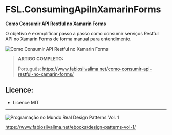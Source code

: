 # FSL.ConsumingApiInXamarinForms

**Como Consumir API Restful no Xamarin Forms**

O objetivo é exemplificar passo a passo como consumir serviços Restful API no Xamarin Forms de forma manual para entendimento.

![Como Consumir API Restful no Xamarin Forms](https://www.fabiosilvalima.net/wp-content/uploads/2017/03/como-consumir-api-restful-no-xamarin-forms2.jpg)


> **ARTIGO COMPLETO:**
>
> Português: https://www.fabiosilvalima.net/como-consumir-api-restful-no-xamarin-forms/

Licence:
---

- Licence MIT

---

![Programação no Mundo Real Design Patterns Vol. 1](https://www.fabiosilvalima.net/wp-content/uploads/2017/02/fabiosilvalima-ebook-design-patterns-INSTAGRAM-2.png)

https://www.fabiosilvalima.net/ebooks/design-patterns-vol-1/

